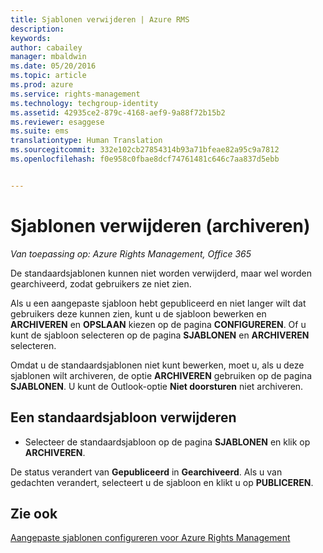 ```yaml
---
title: Sjablonen verwijderen | Azure RMS
description: 
keywords: 
author: cabailey
manager: mbaldwin
ms.date: 05/20/2016
ms.topic: article
ms.prod: azure
ms.service: rights-management
ms.technology: techgroup-identity
ms.assetid: 42935ce2-879c-4168-aef9-9a88f72b15b2
ms.reviewer: esaggese
ms.suite: ems
translationtype: Human Translation
ms.sourcegitcommit: 332e102cb27854314b93a71bfeae82a95c9a7812
ms.openlocfilehash: f0e958c0fbae8dcf74761481c646c7aa837d5ebb


---
```



# Sjablonen verwijderen (archiveren)

*Van toepassing op: Azure Rights Management, Office 365*

De standaardsjablonen kunnen niet worden verwijderd, maar wel worden gearchiveerd, zodat gebruikers ze niet zien.

Als u een aangepaste sjabloon hebt gepubliceerd en niet langer wilt dat gebruikers deze kunnen zien, kunt u de sjabloon bewerken en **ARCHIVEREN** en **OPSLAAN** kiezen op de pagina **CONFIGUREREN**. Of u kunt de sjabloon selecteren op de pagina **SJABLONEN** en **ARCHIVEREN** selecteren.

Omdat u de standaardsjablonen niet kunt bewerken, moet u, als u deze sjablonen wilt archiveren, de optie **ARCHIVEREN** gebruiken op de pagina **SJABLONEN**. U kunt de Outlook-optie **Niet doorsturen** niet archiveren.

## Een standaardsjabloon verwijderen

-   Selecteer de standaardsjabloon op de pagina **SJABLONEN** en klik op **ARCHIVEREN**.

De status verandert van **Gepubliceerd** in **Gearchiveerd**. Als u van gedachten verandert, selecteert u de sjabloon en klikt u op **PUBLICEREN**.



## Zie ook
[Aangepaste sjablonen configureren voor Azure Rights Management](configure-custom-templates.md)


<!--HONumber=Jun16_HO4-->



